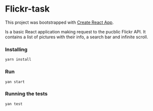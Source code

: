 # Flickr-task

This project was bootstrapped with [Create React App](https://github.com/facebookincubator/create-react-app).

Is a basic React application making request to the pucblic Flickr API. It contains a list of pictures with their info, a search bar and infinite scroll.

### Installing

```
yarn install
```

### Run

```
yan start
```

### Running the tests

```
yan test
```


